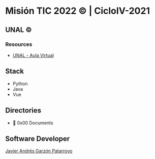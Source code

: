 # Misión TIC 2022 :copyright: | CicloIV-2021
## UNAL :copyright:
### Resources
* [UNAL - Aula Virtual](https://ingenieria.unal.edu.co/ciclo2-misiontic2022/course/index.php?categoryid=6)

## Stack
* Python
* Java
* Vue

## Directories
* :open_file_folder: 0x00 Documents

## Software Developer
[Javier Andrés Garzón Patarroyo](https://www.javierandresgp.com)
